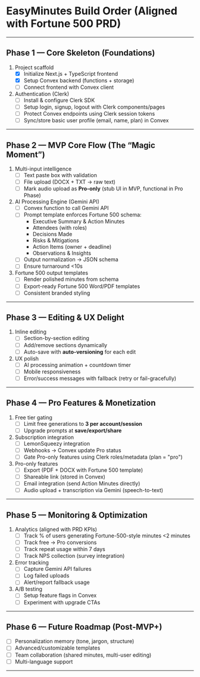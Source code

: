 # EasyMinutes Build Order (Aligned with Fortune 500 PRD)

---

## Phase 1 — Core Skeleton (Foundations)
1. Project scaffold
   - [x] Initialize Next.js + TypeScript frontend
   - [x] Setup Convex backend (functions + storage)
   - [ ] Connect frontend with Convex client
2. Authentication (Clerk)
   - [ ] Install & configure Clerk SDK
   - [ ] Setup login, signup, logout with Clerk components/pages
   - [ ] Protect Convex endpoints using Clerk session tokens
   - [ ] Sync/store basic user profile (email, name, plan) in Convex

---

## Phase 2 — MVP Core Flow (The “Magic Moment”)
1. Multi-input intelligence
   - [ ] Text paste box with validation
   - [ ] File upload (DOCX + TXT → raw text)
   - [ ] Mark audio upload as **Pro-only** (stub UI in MVP, functional in Pro Phase)
2. AI Processing Engine (Gemini API)
   - [ ] Convex function to call Gemini API
   - [ ] Prompt template enforces Fortune 500 schema:
       - Executive Summary & Action Minutes
       - Attendees (with roles)
       - Decisions Made
       - Risks & Mitigations
       - Action Items (owner + deadline)
       - Observations & Insights
   - [ ] Output normalization → JSON schema
   - [ ] Ensure turnaround <10s
3. Fortune 500 output templates
   - [ ] Render polished minutes from schema
   - [ ] Export-ready Fortune 500 Word/PDF templates
   - [ ] Consistent branded styling

---

## Phase 3 — Editing & UX Delight
1. Inline editing
   - [ ] Section-by-section editing
   - [ ] Add/remove sections dynamically
   - [ ] Auto-save with **auto-versioning** for each edit
2. UX polish
   - [ ] AI processing animation + countdown timer
   - [ ] Mobile responsiveness
   - [ ] Error/success messages with fallback (retry or fail-gracefully)

---

## Phase 4 — Pro Features & Monetization
1. Free tier gating
   - [ ] Limit free generations to **3 per account/session**
   - [ ] Upgrade prompts at **save/export/share**
2. Subscription integration
   - [ ] LemonSqueezy integration
   - [ ] Webhooks → Convex update Pro status
   - [ ] Gate Pro-only features using Clerk roles/metadata (plan = "pro")
3. Pro-only features
   - [ ] Export (PDF + DOCX with Fortune 500 template)
   - [ ] Shareable link (stored in Convex)
   - [ ] Email integration (send Action Minutes directly)
   - [ ] Audio upload + transcription via Gemini (speech-to-text)

---

## Phase 5 — Monitoring & Optimization
1. Analytics (aligned with PRD KPIs)
   - [ ] Track % of users generating Fortune-500-style minutes <2 minutes
   - [ ] Track free → Pro conversions
   - [ ] Track repeat usage within 7 days
   - [ ] Track NPS collection (survey integration)
2. Error tracking
   - [ ] Capture Gemini API failures
   - [ ] Log failed uploads
   - [ ] Alert/report fallback usage
3. A/B testing
   - [ ] Setup feature flags in Convex
   - [ ] Experiment with upgrade CTAs

---

## Phase 6 — Future Roadmap (Post-MVP+)
- [ ] Personalization memory (tone, jargon, structure)
- [ ] Advanced/customizable templates
- [ ] Team collaboration (shared minutes, multi-user editing)
- [ ] Multi-language support

---
